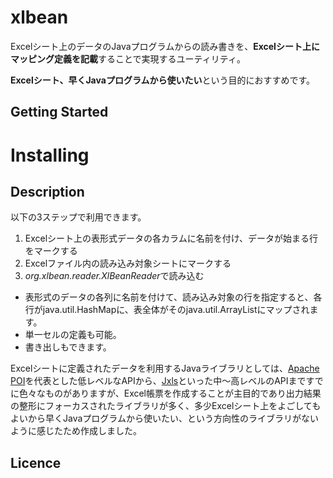xlbean
====

Excelシート上のデータのJavaプログラムからの読み書きを、**Excelシート上にマッピング定義を記載**することで実現するユーティリティ。

**Excelシート、早くJavaプログラムから使いたい**という目的におすすめです。

## Getting Started

# Installing



## Description

以下の3ステップで利用できます。
1. Excelシート上の表形式データの各カラムに名前を付け、データが始まる行をマークする
2. Excelファイル内の読み込み対象シートにマークする
3. *org.xlbean.reader.XlBeanReader*で読み込む



* 表形式のデータの各列に名前を付けて、読み込み対象の行を指定すると、各行がjava.util.HashMapに、表全体がそのjava.util.ArrayListにマップされます。
* 単一セルの定義も可能。
* 書き出しもできます。

Excelシートに定義されたデータを利用するJavaライブラリとしては、[Apache POI](https://poi.apache.org/)を代表とした低レベルなAPIから、[Jxls](http://jxls.sourceforge.net/)といった中～高レベルのAPIまですでに色々なものがありますが、Excel帳票を作成することが主目的であり出力結果の整形にフォーカスされたライブラリが多く、多少Excelシート上をよごしてもよいから早くJavaプログラムから使いたい、という方向性のライブラリがないように感じたため作成しました。




## Licence


